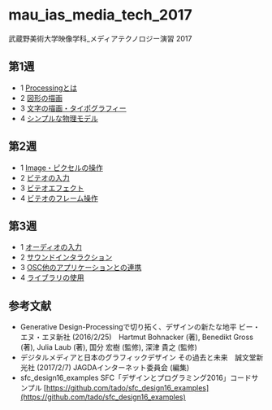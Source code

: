 # mau_ias_media_tech_2017

武蔵野美術大学映像学科_メディアテクノロジー演習 2017

## 第1週

 - 1 [Processingとは](https://github.com/moxuse/mau_ias_media_tech_2017/blob/master/w_01/1-1Processingとは.md)
 - 2 [図形の描画](https://github.com/moxuse/mau_ias_media_tech_2017/blob/master/w_01/1-2図形の描画.md)
 - 3 [文字の描画・タイポグラフィー](https://github.com/moxuse/mau_ias_media_tech_2017/blob/master/w_01/1-3文字の描画・タイポグラフィー.md)
 - 4 [シンプルな物理モデル](https://github.com/moxuse/mau_ias_media_tech_2017/blob/master/w_01/1-4シンプルな物理モデル.md)


## 第2週

 - 1 [Image・ピクセルの操作](https://github.com/moxuse/mau_ias_media_tech_2017/blob/master/w_02/2-1Image・ピクセルの操作.md)
 - 2 [ビテオの入力](https://github.com/moxuse/mau_ias_media_tech_2017/blob/master/w_02/2-2ビデオの入力.md)
 - 3 [ビテオエフェクト](https://github.com/moxuse/mau_ias_media_tech_2017/blob/master/w_02/2-3ビデオエフェクト.md)
 - 4 [ビテオのフレーム操作](https://github.com/moxuse/mau_ias_media_tech_2017/blob/master/w_02/2-4ビデオのフレーム操作.md)

## 第3週

 - 1 [オーディオの入力]()
 - 2 [サウンドインタラクション]()
 - 3 [OSC他のアプリケーションとの連携]()
 - 4 [ライブラリの使用]()

 
##  参考文献

 - Generative Design-Processingで切り拓く、デザインの新たな地平 ビー・エヌ・エヌ新社 (2016/2/25)　Hartmut Bohnacker (著), Benedikt Gross (著), Julia Laub (著), 国分 宏樹 (監修), 深津 貴之 (監修)
 - デジタルメディアと日本のグラフィックデザイン その過去と未来　誠文堂新光社 (2017/2/7) JAGDAインターネット委員会 (編集)
 - sfc_design16_examples SFC「デザインとプログラミング2016」コードサンプル [https://github.com/tado/sfc_design16_examples](https://github.com/tado/sfc_design16_examples) 
 
 